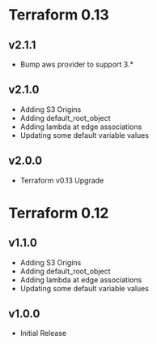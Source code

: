 # Terraform 0.13

## v2.1.1

- Bump aws provider to support 3.*

## v2.1.0

- Adding S3 Origins
- Adding default_root_object
- Adding lambda at edge associations
- Updating some default variable values

## v2.0.0

- Terraform v0.13 Upgrade

# Terraform 0.12

## v1.1.0

- Adding S3 Origins
- Adding default_root_object
- Adding lambda at edge associations
- Updating some default variable values

## v1.0.0

- Initial Release
